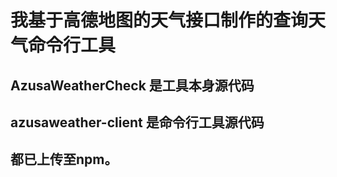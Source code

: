 # 我基于高德地图的天气接口制作的查询天气命令行工具

## AzusaWeatherCheck 是工具本身源代码

## azusaweather-client 是命令行工具源代码

## 都已上传至npm。

